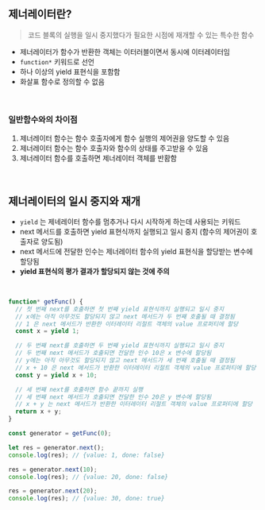 ## 제너레이터란?

> 코드 블록의 실행을 일시 중지했다가 필요한 시점에 재개할 수 있는 특수한 함수

- 제너레이터가 함수가 반환한 객체는 이터러블이면서 동시에 이터레이터임
- `function*` 키워드로 선언
- 하나 이상의 yield 표현식을 포함함
- 화살표 함수로 정의할 수 없음

<br/>

### 일반함수와의 차이점

1. 제너레이터 함수는 함수 호출자에게 함수 실행의 제어권을 양도할 수 있음
2. 제너레이터 함수는 함수 호출자와 함수의 상태를 주고받을 수 있음
3. 제너레이터 함수를 호출하면 제너레이터 객체를 반홤함

<br/>

## 제너레이터의 일시 중지와 재개

- `yield` 는 제네레이터 함수를 멈추거나 다시 시작하게 하는데 사용되는 키워드
- next 메서드를 호출하면 yield 표현식까지 실행되고 일시 중지 (함수의 제어권이 호출자로 양도됨)
- next 메서드에 전달한 인수는 제너레이터 함수의 yield 표현식을 할당받는 변수에 할당됨
- **yield 표현식의 평가 결과가 할당되지 않는 것에 주의**

<br/>

```javascript
function* getFunc() {
  // 첫 번째 next를 호출하면 첫 번째 yield 표현식까지 실행되고 일시 중지
  // x에는 아직 아무것도 할당되지 않고 next 메서드가 두 번째 호출될 때 결정됨
  // 1 은 next 메서드가 반환한 이터레이터 리절트 객체의 value 프로퍼티에 할당
  const x = yield 1;

  // 두 번째 next를 호출하면 두 번째 yield 표현식까지 실행되고 일시 중지
  // 두 번째 next 메서드가 호출되면 전달한 인수 10은 x 변수에 할당됨
  // y에는 아직 아무것도 할당되지 않고 next 메서드가 세 번째 호출될 때 결정됨
  // x + 10 은 next 메서드가 반환한 이터레이터 리절트 객체의 value 프로퍼티에 할당
  const y = yield x + 10;

  // 세 번째 next를 호출하면 함수 끝까지 실행
  // 세 번째 next 메서드가 호출되면 전달한 인수 20은 y 변수에 할당됨
  // x + y 는 next 메서드가 반환한 이터레이터 리절트 객체의 value 프로퍼티에 할당
  return x + y;
}

const generator = getFunc(0);

let res = generator.next();
console.log(res); // {value: 1, done: false}

res = generator.next(10);
console.log(res); // {value: 20, done: false}

res = generator.next(20);
console.log(res); // {value: 30, done: true}
```
